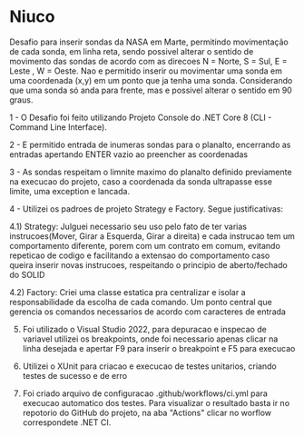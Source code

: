 # Niuco

Desafio para inserir sondas da NASA em Marte, permitindo movimentação de cada sonda, em linha reta, sendo possivel alterar o sentido de movimento das sondas de acordo com as direcoes N = Norte, S = Sul, E = Leste , W = Oeste. Nao e permitido inserir ou movimentar uma sonda em uma coordenada (x,y) em um ponto que ja tenha uma sonda. Considerando que uma sonda só anda para frente, mas e possivel alterar o sentido em 90 graus.

1 - O Desafio foi feito utilizando Projeto Console do .NET Core 8 (CLI - Command Line Interface).

2 - E permitido entrada de inumeras sondas para o planalto, encerrando as entradas apertando ENTER vazio ao preencher as coordenadas

3 - As sondas respeitam o limnite maximo do planalto definido previamente na execucao do projeto, caso a coordenada da sonda ultrapasse esse limite, uma exception e lancada.

4 - Utilizei os padroes de projeto Strategy e Factory. Segue justificativas:

4.1) Strategy: Julguei necessario seu uso pelo fato de ter varias instrucoes(Mover, Girar a Esquerda, Girar a direita) e cada instrucao tem um comportamento diferente, porem com um contrato em comum, evitando repeticao de codigo e facilitando a extensao do comportamento caso queira inserir novas instrucoes, respeitando o principio de aberto/fechado do SOLID

4.2) Factory: Criei uma classe estatica pra centralizar e isolar a responsabilidade da escolha de cada comando. Um ponto central que gerencia os comandos necessarios de acordo com caracteres de entrada

5) Foi utilizado o Visual Studio 2022, para depuracao e inspecao de variavel utilizei os breakpoints, onde foi necessario apenas clicar na linha desejada e apertar F9 para inserir o breakpoint e F5 para execucao

6) Utilizei o XUnit para criacao e execucao de testes unitarios, criando testes de sucesso e de erro

7) Foi criado arquivo de configuracao .github/workflows/ci.yml para execucao automatico dos testes. Para visualizar o resultado basta ir no repotorio do GitHub do projeto, na aba "Actions" clicar no worflow correspondete .NET CI. 
